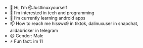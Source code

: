 - 👋 Hi, I’m @Justlinuxyourself
- 👀 I’m interested in tech and programming
- 🌱 I’m currently learning android apps
- 📫 How to reach me hisswx9 in tiktok, dalinuxuser in snapchat, alidabricker in telegram
- 😄 Gender: Male
- ⚡ Fun fact: im 11

<!---
Justlinuxyourself/Justlinuxyourself is a ✨ special ✨ repository because its `README.md` (this file) appears on your GitHub profile.
You can click the Preview link to take a look at your changes.
--->
